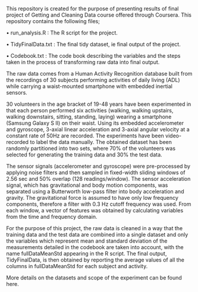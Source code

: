 This repository is created for the purpose of presenting results of final project of Getting and Cleaning Data course offered through Coursera. This repository contains the following files;

•	run_analysis.R : The R script for the project.

•	TidyFinalData.txt : The final tidy dataset, ie final output of the project.

•	Codebook.txt : The code book describing the variables and the steps taken in the process of transforming raw data into final output.


The raw data comes from a Human Activity Recognition database built from the recordings of 30 subjects performing activities of daily living (ADL) while carrying a waist-mounted smartphone with embedded inertial sensors.

30 volunteers in the age bracket of 19-48 years have been experimented in that each person performed six activities (walking, walking upstairs, walking downstairs, sitting, standing, laying) wearing a smartphone (Samsung Galaxy S II) on their waist. Using its embedded accelerometer and gyroscope, 3-axial linear acceleration and 3-axial angular velocity at a constant rate of 50Hz are recorded. The experiments have been video-recorded to label the data manually. The obtained dataset has been randomly partitioned into two sets, where 70% of the volunteers was selected for generating the training data and 30% the test data.

The sensor signals (accelerometer and gyroscope) were pre-processed by applying noise filters and then sampled in fixed-width sliding windows of 2.56 sec and 50% overlap (128 readings/window). The sensor acceleration signal, which has gravitational and body motion components, was separated using a Butterworth low-pass filter into body acceleration and gravity. The gravitational force is assumed to have only low frequency components, therefore a filter with 0.3 Hz cutoff frequency was used. From each window, a vector of features was obtained by calculating variables from the time and frequency domain.

For the purpose of this project, the raw data is cleaned in a way that the training data and the test data are combined into a single dataset and only the variables which represent mean and standard deviation of the measurements detailed in the codebook are taken into account, with the name fullDataMeanStd appearing in the R script. The final output, TidyFinalData, is then obtained by reporting the average values of all the columns in fullDataMeanStd for each subject and activity.

More details on the datasets and scope of the experiment can be found here.
